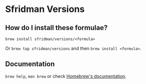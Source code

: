 # Sfridman Versions

## How do I install these formulae?
`brew install sfridman/versions/<formula>`

Or `brew tap sfridman/versions` and then `brew install <formula>`.

## Documentation
`brew help`, `man brew` or check [Homebrew's documentation](https://docs.brew.sh).
